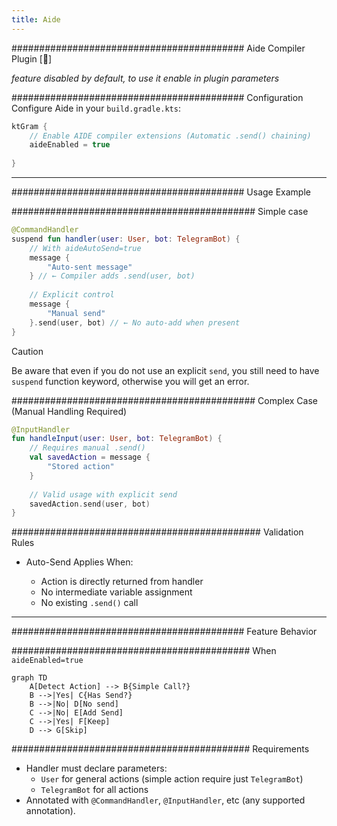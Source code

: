 ```yaml
---
title: Aide
---
```


########################################## Aide Compiler Plugin [🔬]

_feature disabled by default, to use it enable in plugin parameters_

########################################## Configuration  
Configure Aide in your `build.gradle.kts`:

```kotlin
ktGram {
    // Enable AIDE compiler extensions (Automatic .send() chaining)
    aideEnabled = true
    
}
```

---

########################################## Usage Example

############################################ Simple case
```kotlin
@CommandHandler
suspend fun handler(user: User, bot: TelegramBot) {
    // With aideAutoSend=true
    message {
        "Auto-sent message"
    } // ← Compiler adds .send(user, bot)
    
    // Explicit control
    message { 
        "Manual send"
    }.send(user, bot) // ← No auto-add when present
}
```

> [!CAUTION]
> Be aware that even if you do not use an explicit `send`, you still need to have `suspend` function keyword, otherwise you will get an error.

############################################ Complex Case (Manual Handling Required)

```kotlin
@InputHandler
fun handleInput(user: User, bot: TelegramBot) {
    // Requires manual .send()
    val savedAction = message {
        "Stored action"
    }
    
    // Valid usage with explicit send
    savedAction.send(user, bot)
}
```

############################################# Validation Rules

* Auto-Send Applies When:

    * Action is directly returned from handler
    * No intermediate variable assignment
    * No existing `.send()` call

---

########################################## Feature Behavior

########################################### When `aideEnabled=true`

```mermaid
graph TD
    A[Detect Action] --> B{Simple Call?}
    B -->|Yes| C{Has Send?}
    B -->|No| D[No send]
    C -->|No| E[Add Send]
    C -->|Yes| F[Keep]
    D --> G[Skip]
```

########################################### Requirements

- Handler must declare parameters:
  - `User` for general actions (simple action require just `TelegramBot`)
  - `TelegramBot` for all actions
- Annotated with `@CommandHandler`, `@InputHandler`, etc (any supported annotation).

